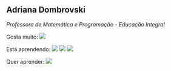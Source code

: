 ## Adriana Dombrovski
_Professora de Matemática e Programação - Educação Integral_

Gosta muito: ![](https://img.shields.io/badge/Scratch-4D97FF?style=for-the-badge&logo=Scratch&logoColor=white)

Está aprendendo:
![](https://img.shields.io/badge/JavaScript-323330?style=for-the-badge&logo=javascript&logoColor=F7DF1E) ![](https://img.shields.io/badge/HTML5-E34F26?style=for-the-badge&logo=html5&logoColor=white)  ![](https://img.shields.io/badge/CSS3-1572B6?style=for-the-badge&logo=css3&logoColor=white) 

Quer aprender:
![](https://img.shields.io/badge/Python-FFD43B?style=for-the-badge&logo=python&logoColor=blue)

